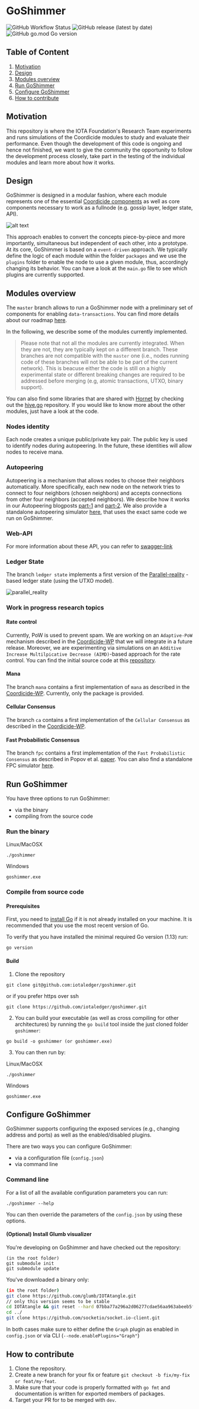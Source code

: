 # GoShimmer

![GitHub Workflow Status](https://img.shields.io/github/workflow/status/iotaledger/goshimmer/Build?style=for-the-badge) ![GitHub release (latest by date)](https://img.shields.io/github/v/release/iotaledger/goshimmer?style=for-the-badge) ![GitHub go.mod Go version](https://img.shields.io/github/go-mod/go-version/iotaledger/goshimmer?style=for-the-badge)

## Table of Content
1. [Motivation](#Motivation)
2. [Design](#Design)
3. [Modules overview](#Modules-overview)
4. [Run GoShimmer](#Run-GoShimmer)
5. [Configure GoShimmer](#Configure-GoShimmer)
6. [How to contribute](#How-to-contribute)

## Motivation

This repository is where the IOTA Foundation's Research Team experiments and runs simulations of the Coordicide modules to study and evaluate their performance.
Even though the development of this code is ongoing and hence not finished, we want to give the community the opportunity to follow the development process closely, take part in the testing of the individual modules and learn more about how it works.

## Design

GoShimmer is designed in a modular fashion, where each module represents one of the essential [Coordicide components](https://coordicide.iota.org/) as well as core components necessary to work as a fullnode (e.g. gossip layer, ledger state, API).  

![alt text](images/building-blocks.png "Coordicide blueprint")

This approach enables to convert the concepts piece-by-piece and more importantly, simultaneous but independent of each other, into a prototype.
At its core, GoShimmer is based on a `event-driven` approach. We typically define the logic of each module within the folder `packages` and we use the `plugins` folder to enable the node to use a given module, thus, accordingly changing its behavior.
You can have a look at the `main.go` file to see which plugins are currently supported. 

## Modules overview

The `master` branch allows to run a GoShimmer node with a preliminary set of components for enabling `data-transactions`.
You can find more details about our roadmap [here](https://roadmap.iota.org/).

In the following, we describe some of the modules currently implemented. 

> Please note that not all the modules are currently integrated. 
When they are not, they are typically kept on a different branch. 
These branches are not compatible with the `master` one (i.e., nodes running code of these branches will not be able to be part of the current network).
This is beacuse either the code is still on a highly experimental state or different breaking changes are required to be addressed before merging (e.g, atomic transactions, UTXO, binary support). 

You can also find some libraries that are shared with [Hornet](https://github.com/gohornet/hornet) by checking out the [hive.go](https://github.com/iotaledger/hive.go) repository.
If you would like to know more about the other modules, just have a look at the code.

### Nodes identity
Each node creates a unique public/private key pair. The public key is used to identify nodes during autopeering. In the future, these identities will allow nodes to receive mana.

### Autopeering 
Autopeering is a mechanism that allows nodes to choose their neighbors automatically. More specifically, each new node on the network tries to connect to four neighbors (chosen neighbors) and 
accepts connections from other four neighbors (accepted neighbors). We describe how it works in our Autopeering blogposts [part-1](https://blog.iota.org/coordicide-update-autopeering-part-1-fc72e21c7e11) and [part-2](https://blog.iota.org/coordicide-update-autopeering-part-2-4e462ba68bd). 
We also provide a standalone autopeering simulator [here](https://github.com/iotaledger/autopeering-sim), that uses the exact same code we run on GoShimmer.

### Web-API

For more information about these API, you can refer to [swagger-link]()

### Ledger State

The branch `ledger state` implements a first version of the [Parallel-reality](https://iota.cafe/t/parallel-reality-based-ledger-state-using-utxo/261) -based ledger state (using the UTXO model). 

![parallel_reality](images/outputs.png "Ledger State")

### Work in progress research topics

#### Rate control

Currently, PoW is used to prevent spam. We are working on an `Adaptive-PoW` mechanism described in the [Coordicide-WP](https://coordicide.iota.org/) that we will integrate in a future release.
Moreover, we are experimenting via simulations on an `Additive Increase Multilpicative Decrease (AIMD)`-based approach for the rate control. You can find the initial source code at this [repository](https://github.com/andypandypi/IOTARateControl). 

#### Mana

The branch `mana` contains a first implementation of `mana` as described in the [Coordicide-WP](https://coordicide.iota.org/). Currently, only the package is provided.

#### Cellular Consensus 

The branch `ca` contains a first implementation of the `Cellular Consensus` as described in the [Coordicide-WP](https://coordicide.iota.org/).

#### Fast Probabilistic Consensus

The branch `fpc` contains a first implementation of the `Fast Probabilistic Consensus` as described in Popov et al. [paper](https://arxiv.org/pdf/1905.10895.pdf). 
You can also find a standalone FPC simulator [here](https://github.com/iotaledger/fpc-sim).

## Run GoShimmer

You have three options to run GoShimmer:
* via the binary
* compiling from the source code

### Run the binary

Linux/MacOSX
```
./goshimmer
```

Windows
```
goshimmer.exe
```

### Compile from source code

#### Prerequisites

First, you need to [install Go](https://golang.org/doc/install) if it is not already installed on your machine. It is recommended that you use the most recent version of Go.

To verify that you have installed the minimal required Go version (1.13) run:

```
go version
``` 

#### Build

1. Clone the repository

```
git clone git@github.com:iotaledger/goshimmer.git
```

or if you prefer https over ssh

```
git clone https://github.com/iotaledger/goshimmer.git
```

2. You can build your executable (as well as cross compiling for other architectures) by running the `go build` tool inside the just cloned folder `goshimmer`:

```
go build -o goshimmer (or goshimmer.exe)
```

3. You can then run by:

Linux/MacOSX
```
./goshimmer
```

Windows
```
goshimmer.exe
```

## Configure GoShimmer

GoShimmer supports configuring the exposed services (e.g., changing address and ports) as well as the enabled/disabled plugins. 

There are two ways you can configure GoShimmer:

* via a configuration file (`config.json`)
* via command line

### Command line

For a list of all the available configuration parameters you can run:

```
./goshimmer --help
```

You can then override the parameters of the `config.json` by using these options.

#### (Optional) Install Glumb visualizer

You're developing on GoShimmer and have checked out the repository:
```
(in the root folder)
git submodule init
git submodule update
```

You've downloaded a binary only:
```bash
(in the root folder)
git clone https://github.com/glumb/IOTAtangle.git
// only this version seems to be stable
cd IOTAtangle && git reset --hard 07bba77a296a2d06277cdae56aa963abeeb5f66e 
cd ../
git clone https://github.com/socketio/socket.io-client.git
```

In both cases make sure to either define the `Graph` plugin as enabled in `config.json` or via CLI (`--node.enablePlugins="Graph"`)

## How to contribute

1. Clone the repository.
2. Create a new branch for your fix or feature `git checkout -b fix/my-fix or feat/my-feat`.
3. Make sure that your code is properly formatted with `go fmt` and documentation is written for exported members of packages.
4. Target your PR for to be merged with `dev`.
